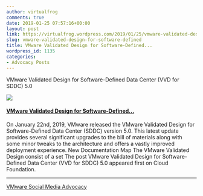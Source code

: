 ```yaml
---
author: virtualfrog
comments: true
date: 2019-01-25 07:57:16+00:00
layout: post
link: https://virtualfrog.wordpress.com/2019/01/25/vmware-validated-design-for-software-defined/
slug: vmware-validated-design-for-software-defined
title: VMware Validated Design for Software-Defined...
wordpress_id: 1135
categories:
- Advocacy Posts
---
```


VMware Validated Design for Software-Defined Data Center (VVD for SDDC) 5.0

[![](https://d3utlhu53nfcwz.cloudfront.net/171901/cdnImage/article/3a16193e-8d9d-4b23-b56c-666f7f6f8039/?size=Box320)](http://bit.ly/2B4MCny)

#### [VMware Validated Design for Software-Defined...](http://bit.ly/2B4MCny)

On January 22nd, 2019, VMware released the VMware Validated Design for Software-Defined Data Center (SDDC) version 5.0. This latest update provides several significant upgrades to the bill of materials along with some minor tweaks to the architecture and offers a vastly improved deployment experience. New Documentation Map The VMware Validated Design consist of a set The post VMware Validated Design for Software-Defined Data Center (VVD for SDDC) 5.0 appeared first on Cloud Foundation.

* * *

[VMware Social Media Advocacy](http://advocacy.vmware.com)
